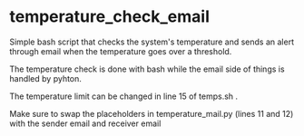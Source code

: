 # temperature_check_email
Simple bash script that checks the system's temperature and sends an alert through email when the temperature goes over a threshold.

The temperature check is done with bash while the email side of things is handled by pyhton.

The temperature limit can be changed in line 15 of temps.sh .

Make sure to swap the placeholders in temperature_mail.py (lines 11 and 12) with the sender email and receiver email
